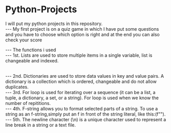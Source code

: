 # Python-Projects
I will put my python projects in this repository. 
<br>
---  My first project is on a quiz game in which I have put some questions and you have to choose which option is right and at the end you can also check your score
<br>

--- The functions i used 
<br>
--- 1st. Lists are used to store multiple items in a single variable, list is changeable and indexed.

<br>
--- 2nd. Dictionaries are used to store data values in key and value pairs. A dictionary is a collection which is ordered, changeable and do not allow duplicates.

<br>
--- 3rd. For loop is used for iterating over a sequence (it can be a list, a tuple, a dictionary, a set, or a string). For loop is used when we know the number of repititions.

<br>
--- 4th. F-string allows you to format selected parts of a string. To use a string as an f-string,simply put an f in front of the string literal, like this:(f"").

<br>
--- 5th. The newline character (\n) is a unique character used to represent a line break in a string or a text file.
